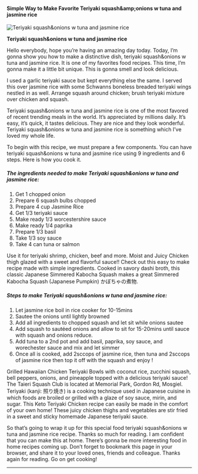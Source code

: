             

#### Simple Way to Make Favorite Teriyaki squash&amp;amp;onions w tuna and jasmine rice

![Teriyaki squash&amp;onions w tuna and jasmine rice](https://img-global.cpcdn.com/recipes/5488706792194048/751x532cq70/teriyaki-squashonions-w-tuna-and-jasmine-rice-recipe-main-photo.jpg)

**Teriyaki squash&amp;onions w tuna and jasmine rice**

Hello everybody, hope you’re having an amazing day today. Today, I’m gonna show you how to make a distinctive dish, teriyaki squash&onions w tuna and jasmine rice. It is one of my favorites food recipes. This time, I’m gonna make it a little bit unique. This is gonna smell and look delicious.

I used a garlic teriyaki sauce but kept everything else the same. I served this over jasmine rice with some Schwanns boneless breaded teriyaki wings nestled in as well. Arrange squash around chicken; brush teriyaki mixture over chicken and squash.

Teriyaki squash&onions w tuna and jasmine rice is one of the most favored of recent trending meals in the world. It’s appreciated by millions daily. It’s easy, it’s quick, it tastes delicious. They are nice and they look wonderful. Teriyaki squash&onions w tuna and jasmine rice is something which I’ve loved my whole life.

To begin with this recipe, we must prepare a few components. You can have teriyaki squash&onions w tuna and jasmine rice using 9 ingredients and 6 steps. Here is how you cook it.

##### The ingredients needed to make Teriyaki squash&onions w tuna and jasmine rice:

1.  Get 1 chopped onion
2.  Prepare 6 squash bulbs chopped
3.  Prepare 4 cup Jasmine Rice
4.  Get 1/3 teriyaki sauce
5.  Make ready 1/3 worcestershire sauce
6.  Make ready 1/4 paprika
7.  Prepare 1/3 basil
8.  Take 1/3 soy sauce
9.  Take 4 can tuna or salmon

Use it for teriyaki shrimp, chicken, beef and more. Moist and Juicy Chicken thigh glazed with a sweet and flavorful sauce!! Check out this easy to make recipe made with simple ingredients. Cooked in savory dashi broth, this classic Japanese Simmered Kabocha Squash makes a great Simmered Kabocha Squash (Japanese Pumpkin) かぼちゃの煮物.

##### Steps to make Teriyaki squash&onions w tuna and jasmine rice:

1.  Let jasmine rice boil in rice cooker for 10-15mins
2.  Sautee the onions until lightly browned
3.  Add all ingredients to chopped squash and let sit while onions sautee
4.  Add squash to sautéed onions and allow to sit for 15-20mins until sauce with squash and onions reduce.
5.  Add tuna to a 2nd pot and add basil, paprika, soy sauce, and worechester sauce and mix and let simmer
6.  Once all is cooked, add 2sccops of jasmine rice, then tuna and 2sccops of jasmine rice then top it off with the squash and enjoy !

Grilled Hawaiian Chicken Teriyaki Bowls with coconut rice, zucchini squash, bell peppers, onions, and pineapple topped with a delicious teriyaki sauce! The Taieri Squash Club is located at Memorial Park, Gordon Rd, Mosgiel. Teriyaki (kanji: 照り焼き) is a cooking technique used in Japanese cuisine in which foods are broiled or grilled with a glaze of soy sauce, mirin, and sugar. This Keto Teriyaki Chicken recipe can easily be made in the comfort of your own home! These juicy chicken thighs and vegetables are stir fried in a sweet and sticky homemade Japanese teriyaki sauce.

So that’s going to wrap it up for this special food teriyaki squash&onions w tuna and jasmine rice recipe. Thanks so much for reading. I am confident that you can make this at home. There’s gonna be more interesting food in home recipes coming up. Don’t forget to bookmark this page in your browser, and share it to your loved ones, friends and colleague. Thanks again for reading. Go on get cooking!

* * *